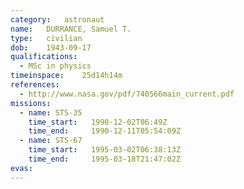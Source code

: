 ```yaml
---
category:	astronaut
name:	DURRANCE, Samuel T.
type:	civilian
dob:	1943-09-17
qualifications:
  - MSc in physics
timeinspace:	25d14h14m
references:
  - http://www.nasa.gov/pdf/740566main_current.pdf
missions:
  - name: STS-35
    time_start:   1990-12-02T06:49Z
    time_end:     1990-12-11T05:54:09Z
  - name: STS-67
    time_start:   1995-03-02T06:38:13Z
    time_end:     1995-03-18T21:47:02Z
evas:
---
```

